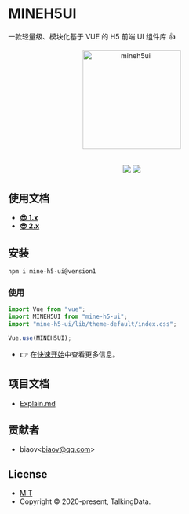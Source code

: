 # MINEH5UI

一款轻量级、模块化基于 VUE 的 H5 前端 UI 组件库 👍

<p align="center">
    <a href="https://mineh5ui.biaov.cn/">
        <img src="https://mineh5ui.biaov.cn/logo.svg" width="200px" title="mineh5ui" alt="mineh5ui">
    </a>
</p>

<h2 align="center">
  <a href="https://mineh5ui.biaov.cn/"><img src="https://img.shields.io/npm/v/mine-h5-ui/version1.svg" /></a>
  <a href="https://www.npmjs.com/package/mine-h5-ui/v/version1"><img src="https://img.shields.io/npm/dt/mine-h5-ui" /></a>
</h2>

## 使用文档

- **[😎 1.x](https://mineh5ui.biaov.cn/)**
- **[😎 2.x](https://mineh5ui.biaov.cn/v2)**

## 安装

```Basic
npm i mine-h5-ui@version1
```

### 使用

```JavaScript
import Vue from "vue";
import MINEH5UI from "mine-h5-ui";
import "mine-h5-ui/lib/theme-default/index.css";

Vue.use(MINEH5UI);
```

- 👉 在[快速开始](https://mineh5ui.biaov.cn/doc/start)中查看更多信息。

## 项目文档

- [Explain.md](https://github.com/biaov/MINE-H5-UI/blob/master/Explain.md)

## 贡献者

- biaov\<biaov@qq.com\>

## License

- [MIT](http://opensource.org/licenses/MIT)
- Copyright © 2020-present, TalkingData.
